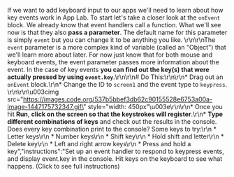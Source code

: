 If we want to add keyboard input to our apps we'll need to learn about how key events work in App Lab. To start let's take a closer look at the `onEvent` block. We already know that event handlers call a function. What we'll see now is that they also **pass a parameter**. The default name for this parameter is simply `event` but you can change it to be anything you like. \r\n\r\nThe `event` parameter is a more complex kind of variable (called an \"Object\") that we'll learn more about later. For now just know that for both mouse and keyboard events, the event parameter passes more information about the event. In the case of key events **you can find out the key(s) that were actually pressed by using `event.key`**.\r\n\r\n# Do This:\r\n\r\n* Drag out an `onEvent` block.\r\n* Change the ID to `screen1` and the event type to `keypress`.  \r\n\r\n\u003cimg src=\"https://images.code.org/537b5bbef3db62c90155528e6753a00a-image-1447175732347.gif\" style=\"width: 450px\"\u003e\r\n\r\n* Once you hit **Run**, **click on the screen so that the keystrokes will register**.\r\n* **Type different combinations of keys** and check out the results in the console. Does every key combination print to the console? Some keys to try:\r\n    * Letter keys\r\n    * Number keys\r\n    * Shift key\r\n    * Hold shift and letter\r\n    * Delete key\r\n    * Left and right arrow keys\r\n    * Press and hold a key","instructions":"Set up an event handler to respond to keypress events, and display event.key in the console. Hit keys on the keyboard to see what happens. (Click to see full instructions)